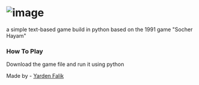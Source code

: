 ![image](https://github.com/yardenfalik/The-Sea-Merchant/assets/77342408/49f49cb2-6ef7-4c17-87b2-509c0f5ff6b4)
====
a simple text-based game build in python based on the 1991 game "Socher Hayam"


### How To Play

Download the game file and run it using python


Made by - [Yarden Falik](https://github.com/yardenfalik)
